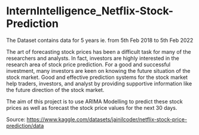 # InternIntelligence_Netflix-Stock-Prediction

The Dataset contains data for 5 years ie. from 5th Feb 2018 to 5th Feb 2022

The art of forecasting stock prices has been a difficult task for many of the researchers and analysts. In fact, investors are highly interested in the research area of stock price prediction. For a good and successful investment, many investors are keen on knowing the future situation of the stock market. Good and effective prediction systems for the stock market help traders, investors, and analyst by providing supportive information like the future direction of the stock market.

The aim of this project is to use ARIMA Modelling to predict these stock prices as well as forecast the stock price values for the next 30 days.

Source: https://www.kaggle.com/datasets/jainilcoder/netflix-stock-price-prediction/data
